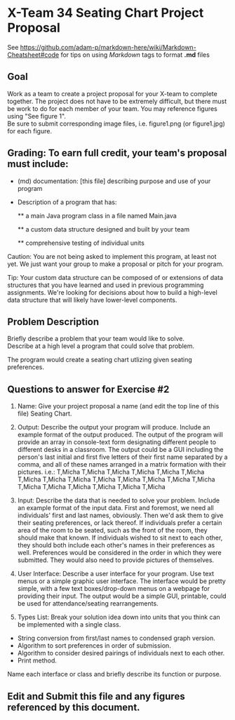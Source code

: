 # X-Team 34 Seating Chart Project Proposal

See https://github.com/adam-p/markdown-here/wiki/Markdown-Cheatsheet#code for tips on using *Markdown* tags to format __.md__ files

## Goal

Work as a team to create a project proposal for your X-team to complete together.
The project does not have to be extremely difficult,
but there must be work to do for each member of your team.
You may reference figures using "See figure 1".  
Be sure to submit corresponding image files, i.e. figure1.png (or figure1.jpg) for each figure.

## Grading: To earn full credit, your team's proposal must include:

* (md) documentation: [this file] describing purpose and use of your program

* Description of a program that has:

  ** a main Java program class in a file named Main.java
  
  ** a custom data structure designed and built by your team
  
  ** comprehensive testing of individual units
  
 Caution: You are not being asked to implement this program, at least not yet. 
 We just want your group to make a proposal or pitch for your program.
 
 Tip: Your custom data structure can be composed of or extensions of data structures that you have learned and used in previous programming assignments.  We're looking for decisions about how to build a high-level data structure that will likely have lower-level components.

## Problem Description

Briefly describe a problem that your team would like to solve.  
Describe at a high level a program that could solve that problem.

The program would create a seating chart utlizing given seating preferences.

## Questions to answer for Exercise #2

1. Name: Give your project proposal a name (and edit the top line of this file)
Seating Chart.

2. Output: Describe the output your program will produce.  Include an example format of the output produced.
The output of the program will provide an array in console-text form designating different people to different desks in a classroom.
The output could be a GUI including the person's last initial and first five letters of their first name separated by a comma, and all
of these names arranged in a matrix formation with their pictures.  i.e.:
T,Micha  T,Micha  T,Micha  T,Micha  T,Micha
T,Micha  T,Micha  T,Micha  T,Micha  T,Micha
T,Micha  T,Micha  T,Micha  T,Micha  T,Micha
T,Micha  T,Micha  T,Micha  T,Micha  T,Micha

3. Input: Describe the data that is needed to solve your problem. Include an example format of the input data.
First and foremost, we need all individuals' first and last names, obviously.  Then we'd ask them to give their seating preferences, or 
lack thereof.  If individuals prefer a certain area of the room to be seated, such as the front of the room, they should make that 
known.  If individuals wished to sit next to each other, they should both include each other's names in their preferences as well.
Preferences would be considered in the order in which they were submitted.  They would also need to provide pictures of themselves.

4. User Interface: Describe a user interface for your program.  Use text menus or a simple graphic user interface.
The interface would be pretty simple, with a few text boxes/drop-down menus on a webpage for providing their input.  The output would be 
a simple GUI, printable, could be used for attendance/seating rearrangements.


5. Types List: Break your solution idea down into units that you think can be implemented with a single class.
- String conversion from first/last names to condensed graph version.
- Algorithm to sort preferences in order of submission.
- Algorithm to consider desired pairings of individuals next to each other.
- Print method.


Name each interface or class and briefly describe its function or purpose.


## Edit and Submit this file and any figures referenced by this document.


